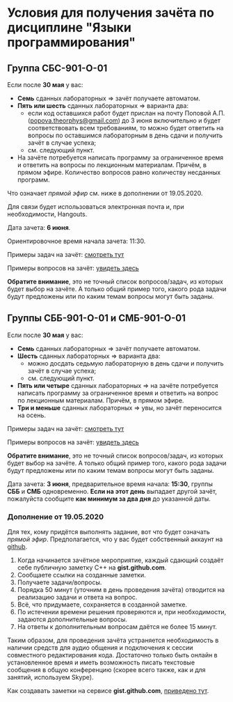 # Условия для получения зачёта по дисциплине "Языки программирования"

## Группа СБС-901-О-01

Если после **30 мая** у вас:

- **Семь** сданных лабораторных => зачёт получаете автоматом.
- **Пять или шесть** сданных лабораторных => варианта два:
  - если код оставшихся работ будет прислан на почту Поповой А.П. (popova.theorphys@gmail.com) до 3 июня включительно и будет соответствовать всем требованиям, то можно будет ответить на вопросы по оставшимся лабораторным в день сдачи и получить зачёт в случае успеха; 
  - см. следующий пункт.
- На зачёте потребуется написать программу за ограниченное время и ответить на вопросы по лекционным материалам. Причём, в прямом эфире. Количество вопросов равно количеству несданных программ.

Что означает _прямой эфир_ см. ниже в дополнении от 19.05.2020.

Для связи будет использоваться электронная почта и, при необходимости, Hangouts.

Дата зачета: **6 июня**.

Ориентировочное время начала зачета: 11:30.

Примеры задач на зачёт: [смотреть тут](https://github.com/posgen/OmsuMaterials/tree/master/FKN/zachet/example_tasks.pdf)

Примеры вопросов на зачёт: [увидеть здесь](https://github.com/posgen/OmsuMaterials/tree/master/FKN/zachet/example_questions.pdf)

**Обратите внимание**, это не точный список вопросов/задач, из которых будет выбор на зачёте. А только общий пример того, какого рода задачи будут предложены или по каким темам вопросы могут быть заданы.


## Группы СББ-901-О-01 и СМБ-901-О-01

Если после **30 мая** у вас:

- **Семь** сданных лабораторных => зачёт получаете автоматом.
- **Шесть** сданных лабораторных => варианта два:
  - можно досдать седьмую лабораторную в день сдачи и получить зачёт в случае успеха;
  - см. следующий пункт.
- **Пять или четыре** сданных лабораторных => на зачёте потребуется написать программу за ограниченное время и ответить на вопрос по лекционным материалам. Причём, в прямом эфире.
- **Три и меньше** сданных лабораторных => увы, но зачёт переносится на осень.

Примеры задач на зачёт: [смотреть тут](https://github.com/posgen/OmsuMaterials/tree/master/FKN/zachet/example_tasks.pdf)

Примеры вопросов на зачёт: [увидеть здесь](https://github.com/posgen/OmsuMaterials/tree/master/FKN/zachet/example_questions.pdf)

**Обратите внимание**, это не точный список вопросов/задач, из которых будет выбор на зачёте. А только общий пример того, какого рода задачи будут предложены или по каким темам вопросы могут быть заданы.

Дата зачета: **3 июня**, предварительное время начала: **15:30**, группы **СББ** и **СМБ** одновременно. **Если на этот день** выпадает другой зачёт, пожалуйста сообщите **как минимум за два дня** до указанной даты.

### Дополнение от 19.05.2020

Для тех, кому придётся выполнять задание, вот что будет означать _прямой эфир_. Предполагается, что у вас будет собственный аккаунт на [github](https://github.com).

1. Когда начинается зачётное мероприятие, каждый сдающий создаёт себе публичную заметку C++ на **gist.github.com**.
2. Сообщаете ссылки на созданные заметки.
3. Получаете задачи/вопросы.
4. Порядка 50 минут (уточним в день проведения зачёта) отводится на реализацию задачи и ответа на вопрос.
5. Всё, что придумаете, сохраняется в созданной заметке.
6. По истечении времени решения проверяются и, при необходимости, задаются дополнительные вопросы.
7. На ответы к дополнительным вопросам даётся не более 15 минут.

Таким образом, для проведения зачёта устраняется необходимость в наличии средств для аудио общения и подключения к сессии совместного редактирования кода. Достаточно только быть онлайн в установленное время и иметь возможность писать текстовые сообщения в общую конференцию (скорее всего также, как и для занятий, используем Skype).

Как создавать заметки на сервисе **gist.github.com**, [приведено тут](https://github.com/posgen/OmsuMaterials/tree/master/FKN/zachet/how_to_gists.pdf).
